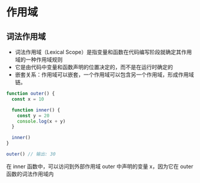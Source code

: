 # 作用域

## 词法作用域
* 词法作用域（Lexical Scope）是指变量和函数在代码编写阶段就确定其作用域的一种作用域规则  
* 它是由代码中变量和函数声明的位置决定的，而不是在运行时确定的
* 嵌套关系：作用域可以嵌套，一个作用域可以包含另一个作用域，形成作用域链。

```js
function outer() {
  const x = 10

  function inner() {
    const y = 20
    console.log(x + y)
  }

  inner()
}

outer() // 输出: 30
```
在 inner 函数中，可以访问到外部作用域 outer 中声明的变量 x，因为它在 outer 函数的词法作用域内